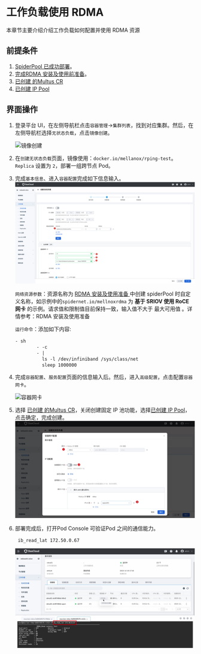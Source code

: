 # 工作负载使用 RDMA

本章节主要介绍介绍工作负载如何配置并使用 RDMA 资源

## 前提条件

1. [SpiderPool 已成功部署](../../modules/spiderpool/install.md)。
2. [完成RDMA 安装及使用前准备](rdmapara.md)。
3.  [已创建 的Multus CR](../../config/multus-cr.md)
4. [已创建 IP Pool](createpool.md)

## 界面操作

1. 登录平台 UI，在左侧导航栏点击`容器管理`->`集群列表`，找到对应集群。然后，在左侧导航栏选择`无状态负载`，点击`镜像创建`。

   ![镜像创建](https://docs.daocloud.io/daocloud-docs-images/docs/zh/docs/network/images/useippool01.png)

2. 在`创建无状态负载`页面，镜像使用：`docker.io/mellanox/rping-test`。 `Replica` 设置为 `2`，部署一组跨节点 Pod。

3. 完成`基本信息`、进入`容器配置`完成如下信息输入。
   ![rdma_sriov](../../images/rdma_sriov01.jpg)

   `网络资源参数`：资源名称为 [RDMA 安装及使用准备 ](rdmapara.md) 中创建 spiderPool 时自定义名称，如示例中的`spidernet.io/mellnoxrdma` 为 **基于 SRIOV 使用 RoCE 网卡**  的示例。请求值和限制值目前保持一致，输入值不大于 最大可用值 。详情参考：RDMA 安装及使用准备 

   `运行命令`：添加如下内容:

   ```
   - sh
           - -c
           - |
             ls -l /dev/infiniband /sys/class/net
             sleep 1000000
   ```

   

4. 完成`容器配置`、`服务配置`页面的信息输入后。然后，进入`高级配置`，点击配置`容器网卡`。

   ![容器网卡](https://docs.daocloud.io/daocloud-docs-images/docs/zh/docs/network/images/useippool02.png)

4. 选择 [已创建 的Multus CR](../../config/multus-cr.md)，关闭创建固定 IP 池功能，选择[已创建 IP Pool](createpool.md)，点击确定，完成创建。
   ![rdma_usage01](../../images/rdma_usage01.jpg)

5. 部署完成后，打开Pod Console 可验证Pod 之间的通信能力。

   ```
    ib_read_lat 172.50.0.67
   ```

   ![rdma_usage](../../images/rdma_usage02.jpg)

